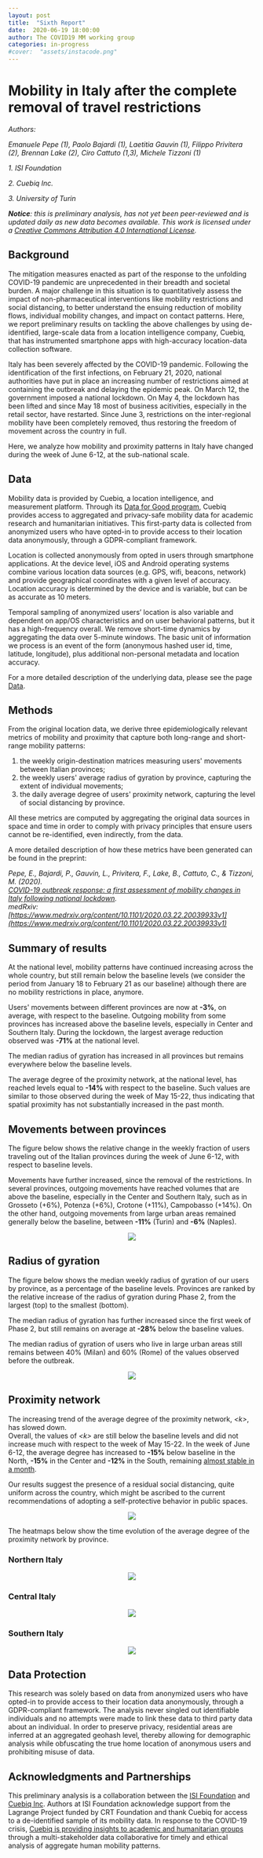 ```yaml
---
layout: post
title:  "Sixth Report"
date:  2020-06-19 18:00:00
author: The COVID19 MM working group
categories: in-progress
#cover:  "assets/instacode.png"
---
```


# Mobility in Italy after the complete removal of travel restrictions

_Authors:_

_Emanuele Pepe (1), Paolo Bajardi (1), Laetitia Gauvin (1), Filippo Privitera (2), Brennan Lake (2), Ciro Cattuto (1,3), Michele Tizzoni (1)_

_1. ISI Foundation_

_2. Cuebiq Inc._

_3. University of Turin_

_**Notice**: this is preliminary analysis, has not yet been peer-reviewed and is updated daily as new data becomes available. This work is licensed under a  [Creative Commons Attribution 4.0 International License](https://creativecommons.org/licenses/by/4.0/)._


## Background
The mitigation measures enacted as part of the response to the unfolding COVID-19 pandemic are unprecedented in their breadth and societal burden.
A major challenge in this situation is to quantitatively assess the impact of non-pharmaceutical interventions like mobility restrictions and social distancing, to better understand the ensuing reduction of mobility flows, individual mobility changes, and impact on contact patterns.
Here, we report preliminary results on tackling the above challenges by using de-identified, large-scale data from a location intelligence company, Cuebiq, that has instrumented smartphone apps with high-accuracy location-data collection software.

Italy has been severely affected by the COVID-19 pandemic.
Following the identification of the first infections, on February 21, 2020, national authorities have put in place an increasing number of restrictions aimed at containing the outbreak and delaying the epidemic peak.
On March 12, the government imposed a national lockdown.
On May 4, the lockdown has been lifted and since May 18 most of business acitivities, especially in the retail sector, have restarted.
Since June 3, restrictions on the inter-regional mobility have been completely removed, thus restoring the freedom of movement across the country in full.

Here, we analyze how mobility and proximity patterns in Italy have changed during the week of June 6-12, at the sub-national scale.


## Data
Mobility data is provided by Cuebiq, a location intelligence, and measurement platform. Through its [Data for Good program](https://www.cuebiq.com/about/data-for-good/), Cuebiq provides access to aggregated and privacy-safe mobility data for academic research and humanitarian initiatives. This first-party data is collected from anonymized users who have opted-in to provide access to their location data anonymously, through a GDPR-compliant framework.

Location is collected anonymously from opted in users through smartphone applications. At the device level, iOS and Android operating systems combine various location data sources (e.g. GPS, wifi, beacons, network) and provide geographical coordinates with a given level of accuracy. Location accuracy is determined by the device and is variable, but can be as accurate as 10 meters.

Temporal sampling of anonymized users’ location is also variable and dependent on app/OS characteristics and on user behavioral patterns, but it has a high-frequency overall. We remove short-time dynamics by aggregating the data over 5-minute windows. The basic unit of information we process is an event of the form (anonymous hashed user id, time, latitude, longitude), plus additional non-personal metadata and location accuracy.

For a more detailed description of the underlying data, please see the page [Data](https://covid19mm.github.io/data.html).


## Methods
From the original location data, we derive three epidemiologically relevant metrics of mobility and proximity that capture both long-range and short-range mobility patterns:
1. the weekly origin-destination matrices measuring users' movements between Italian provinces;
2. the weekly users' average radius of gyration by province, capturing the extent of individual movements;
3. the daily average degree of users' proximity network, capturing the level of social distancing by province.

All these metrics are computed by aggregating the original data sources in space and time in order to comply with privacy principles that ensure users cannot be re-identified, even indirectly, from the data.

A more detailed description of how these metrics have been generated can be found in the preprint:

_Pepe, E., Bajardi, P., Gauvin, L., Privitera, F., Lake, B., Cattuto, C., & Tizzoni, M. (2020).<br/>
[COVID-19 outbreak response: a first assessment of mobility changes in Italy following national lockdown](https://www.medrxiv.org/content/10.1101/2020.03.22.20039933v1).<br/>
medRxiv: [https://www.medrxiv.org/content/10.1101/2020.03.22.20039933v1](https://www.medrxiv.org/content/10.1101/2020.03.22.20039933v1)_


## Summary of results

At the national level, mobility patterns have continued increasing across the whole country, but still remain below the baseline levels (we consider the period from January 18 to February 21 as our baseline) although there are no mobility restrictions in place, anymore.

Users' movements between different provinces are now at **-3%**, on average, with respect to the baseline.
Outgoing mobility from some provinces has increased above the baseline levels, especially in Center and Southern Italy.
During the lockdown, the largest average reduction observed was **-71%** at the national level.

The median radius of gyration has increased in all provinces but remains everywhere below the baseline levels.

The average degree of the proximity network, at the national level, has reached levels equal to **-14%** with respect to the baseline.
Such values are similar to those observed during the week of May 15-22, thus indicating that spatial proximity has not substantially increased in the past month.


## Movements between provinces

The figure below shows the relative change in the weekly fraction of users traveling out of the Italian provinces during the week of June 6-12, with respect to baseline levels.

Movements have further increased, since the removal of the restrictions.
In several provinces, outgoing movements have reached volumes that are above the baseline, especially in the Center and Southern Italy, such as in Grosseto (+6%), Potenza (+6%), Crotone (+11%), Campobasso (+14%).
On the other hand, outgoing movements from large urban areas remained generally below the baseline, between **-11%** (Turin) and **-6%** (Naples).


<p align="center">
  <img src="{{ site.url }}/assets/map_outgoing_phase2_2panels_May22.png">
</p>


## Radius of gyration

The figure below shows the median weekly radius of gyration of our users by province, as a percentage of the baseline levels.
Provinces are ranked by the relative increase of the radius of gyration during Phase 2, from the largest (top) to the smallest (bottom).

The median radius of gyration has further increased since the first week of Phase 2, but still remains on average at **-28%** below the baseline values.

The median radius of gyration of users who live in large urban areas still remains between 40% (Milan) and 60% (Rome) of the values observed before the outbreak.

<p align="center">
  <img src="{{ site.url }}/assets/radius_lockdown_june12.png">
</p>

## Proximity network

The increasing trend of the average degree of the proximity network, *&lt;k&gt;*, has slowed down.  
Overall, the values of *&lt;k&gt;* are still below the baseline levels and did not increase much with respect to the week of May 15-22.
In the week of June 6-12, the average degree has increased to **-15%** below baseline in the North, **-15%** in the Center and **-12%** in the South, remaining [almost stable in a month](https://covid19mm.github.io/in-progress/2020/05/27/fifth-report.html).

Our results suggest the presence of a residual social distancing, quite uniform across the country, which might be ascribed to the current recommendations of adopting a self-protective behavior in public spaces.

<p align="center">
  <img src="{{ site.url }}/assets/prox_network_density_1206.png">
</p>


The heatmaps below show the time evolution of the average degree of the proximity network by province.

### Northern Italy

<p align="center">
  <img src="{{ site.url }}/assets/density_relnord_june12.png">
</p>

### Central Italy


<p align="center">
  <img src="{{ site.url }}/assets/density_relcenter_june12.png">
</p>

### Southern Italy

<p align="center">
  <img src="{{ site.url }}/assets/density_relsud_june12.png">
</p>


## Data Protection

This research was solely based on data from anonymized users who have opted-in to provide access to their location data anonymously, through a GDPR-compliant framework. The analysis never singled out identifiable individuals and no attempts were made to link these data to third party data about an individual.
In order to preserve privacy, residential areas are inferred at an aggregated geohash level, thereby allowing for demographic analysis while obfuscating the true home location of anonymous users and prohibiting misuse of data.


## Acknowledgments and Partnerships

This preliminary analysis is a collaboration between the [ISI Foundation](https://www.isi.it/en/home) and [Cuebiq Inc](https://www.cuebiq.com/).
Authors at ISI Foundation acknowledge support from the Lagrange Project funded by CRT Foundation and thank Cuebiq for access to a de-identified sample of its mobility data. In response to the COVID-19 crisis, [Cuebiq is providing insights to academic and humanitarian groups](https://www.cuebiq.com/about/data-for-good/) through a multi-stakeholder data collaborative for timely and ethical analysis of aggregate human mobility patterns.
